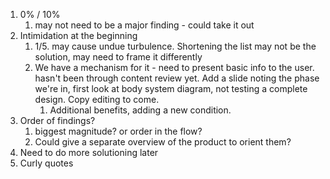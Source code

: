 1. 0% / 10%
   1. may not need to be a major finding - could take it out
2. Intimidation at the beginning
   1. 1/5. may cause undue turbulence. Shortening the list may not be the solution, may need to frame it differently
   2. We have a mechanism for it - need to present basic info to the user. hasn't been through content review yet. Add a slide noting the phase we're in, first look at body system diagram, not testing a complete design. Copy editing to come. 
      1. Additional benefits, adding a new condition.
3. Order of findings?
   1. biggest magnitude? or order in the flow?
   2. Could give a separate overview of the product to orient them?
4. Need to do more solutioning later
5. Curly quotes